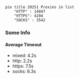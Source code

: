 
```mermaid
pie title 20251 Proxies in list
    "HTTP" : 14847
    "HTTPS": 4204
    "SOCKS" : 3542
```

### Some Info
#### Average Timeout

- mixed: 4.2s
- http: 2.2s
- https: 7.5s
- socks: 6.3s